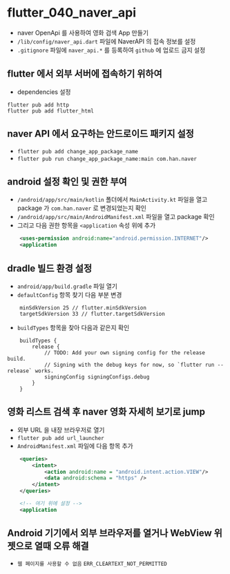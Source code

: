 # flutter_040_naver_api

- naver OpenApi 를 사용하여 영화 검색 App 만들기
- `/lib/config/naver_api.dart` 파일에 NaverAPI 의 접속 정보를 설정
- `.gitignore` 파일에 `naver_api.*` 를 등록하여 `github` 에 업로드 금지 설정

## flutter 에서 외부 서버에 접속하기 위하여

- dependencies 설정

```
flutter pub add http
flutter pub add flutter_html
```

## naver API 에서 요구하는 안드로이드 패키지 설정

- `flutter pub add change_app_package_name`
- `flutter pub run change_app_package_name:main com.han.naver`

## android 설정 확인 및 권한 부여

- `/android/app/src/main/kotlin` 폴더에서 `MainActivity.kt` 파일을 열고  
  package 가 `com.han.naver` 로 변경되었는지 확인
- `/android/app/src/main/AndroidManifest.xml` 파일을 열고 package 확인
- 그리고 다음 권한 항목을 `<application` 속성 위에 추가

```xml
    <uses-permission android:name="android.permission.INTERNET"/>
    <application
```

## dradle 빌드 환경 설정

- `android/app/build.gradle` 파일 열기
- `defaultConfig` 항목 찾기 다음 부분 변경

```
    minSdkVersion 25 // flutter.minSdkVersion
    targetSdkVersion 33 // flutter.targetSdkVersion
```

- `buildTypes` 항목을 찾아 다음과 같은지 확인

```
    buildTypes {
        release {
            // TODO: Add your own signing config for the release build.
            // Signing with the debug keys for now, so `flutter run --release` works.
            signingConfig signingConfigs.debug
        }
    }
```

## 영화 리스트 검색 후 naver 영화 자세히 보기로 jump

- 외부 URL 을 내장 브라우저로 열기
- `flutter pub add url_launcher`
- `AndroidManifest.xml` 파일에 다음 항목 추가

```xml
    <queries>
        <intent>
            <action android:name = "android.intent.action.VIEW"/>
            <data android:schema = "https" />
        </intent>
    </queries>

    <!-- 여기 위에 설정 -->
    <application
```

## Android 기기에서 외부 브라우저를 열거나 WebView 위젯으로 열때 오류 해결

- `웹 페이지를 사용할 수 없음` `ERR_CLEARTEXT_NOT_PERMITTED`
